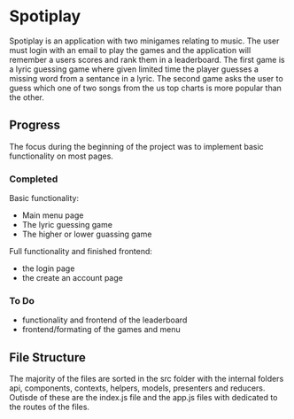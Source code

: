 # Spotiplay
Spotiplay is an application with two minigames relating to music. The user must login with an email to play the games and the application will remember a users scores and rank them in a leaderboard. The first game is a lyric guessing game where given limited time the player guesses a missing word from a sentance in a lyric. The second game asks the user to guess which one of two songs from the us top charts is more popular than the other. 

## Progress
The focus during the beginning of the project was to implement basic functionality on most pages. 

### Completed
Basic functionality:
- Main menu page
- The lyric guessing game
- The higher or lower guassing game

Full functionality and finished frontend:
- the login page
- the create an account page

### To Do
- functionality and frontend of the leaderboard
- frontend/formating of the games and menu

## File Structure
The majority of the files are sorted in the src folder with the internal folders api, components, contexts, helpers, models, presenters and reducers. 
Outisde of these are the index.js file and the app.js files with dedicated to the routes of the files. 
